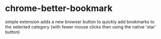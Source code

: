 chrome-better-bookmark
======================

simple extension adds a new browser button to quickly add bookmarks to the selected category (with fewer mouse clicks then using the native 'star' button)
